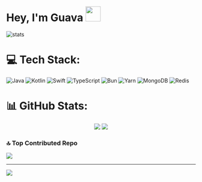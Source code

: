 # Hey, I'm Guava <img height="40" src="https://raw.githubusercontent.com/innng/innng/master/assets/kyubey.gif"/>
<p align="left"> <img src="https://komarev.com/ghpvc/?username=GuayabitaDev&label=Profile%20views&color=0e75b6&style=flat" alt="stats" />

# 💻 Tech Stack:
![Java](https://img.shields.io/badge/java-%23ED8B00.svg?style=for-the-badge&logo=openjdk&logoColor=white) ![Kotlin](https://img.shields.io/badge/kotlin-%237F52FF.svg?style=for-the-badge&logo=kotlin&logoColor=white) ![Swift](https://img.shields.io/badge/swift-F54A2A?style=for-the-badge&logo=swift&logoColor=white) ![TypeScript](https://img.shields.io/badge/typescript-%23007ACC.svg?style=for-the-badge&logo=typescript&logoColor=white) ![Bun](https://img.shields.io/badge/Bun-%23000000.svg?style=for-the-badge&logo=bun&logoColor=white) ![Yarn](https://img.shields.io/badge/yarn-%232C8EBB.svg?style=for-the-badge&logo=yarn&logoColor=white) 
![MongoDB](https://img.shields.io/badge/MongoDB-%234ea94b.svg?style=for-the-badge&logo=mongodb&logoColor=white) ![Redis](https://img.shields.io/badge/redis-%23DD0031.svg?style=for-the-badge&logo=redis&logoColor=white)
# 📊 GitHub Stats:
<p align="center">
  <img src="https://github-readme-stats.vercel.app/api?username=GuayabitaDev&theme=dark&hide_border=true&include_all_commits=true&count_private=true" />
  <img src="https://nirzak-streak-stats.vercel.app/?user=GuayabitaDev&theme=dark&hide_border=true" />
</p>

### 🔝 Top Contributed Repo
![](https://github-contributor-stats.vercel.app/api?username=GuayabitaDev&limit=5&theme=dark&combine_all_yearly_contributions=true)

---
[![](https://visitcount.itsvg.in/api?id=GuayabitaDev&icon=0&color=0)](https://visitcount.itsvg.in)
